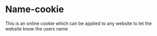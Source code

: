 # Name-cookie

This is an online cookie which can be applied to any website to let the website know the users name
